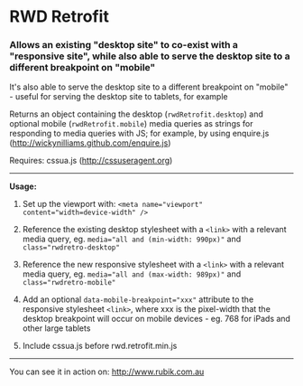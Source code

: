 RWD Retrofit
============

### Allows an existing "desktop site" to co-exist with a "responsive site", while also able to serve the desktop site to a different breakpoint on "mobile"

It's also able to serve the desktop site to a different breakpoint on "mobile" - useful for serving the desktop site to tablets, for example

Returns an object containing the desktop (`rwdRetrofit.desktop`) and optional mobile (`rwdRetrofit.mobile`) media queries as strings for responding to media queries with JS; for example, by using enquire.js (http://wickynilliams.github.com/enquire.js)

Requires: cssua.js (http://cssuseragent.org)

---

**Usage:**

1. Set up the viewport with: `<meta name="viewport" content="width=device-width" />`

2. Reference the existing desktop stylesheet with a `<link>` with a relevant media query, eg. `media="all and (min-width: 990px)"` and `class="rwdretro-desktop"`

3. Reference the new responsive stylesheet with a `<link>` with a relevant media query, eg. `media="all and (max-width: 989px)"` and `class="rwdretro-mobile"`

4. Add an optional `data-mobile-breakpoint="xxx"` attribute to the responsive stylesheet `<link>`, where xxx is the pixel-width that the desktop breakpoint will occur on mobile devices - eg. 768 for iPads and other large tablets

5. Include cssua.js before rwd.retrofit.min.js

---

You can see it in action on: http://www.rubik.com.au